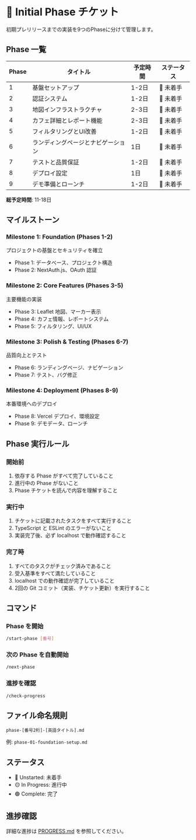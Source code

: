 # 🚀 Initial Phase チケット

初期プレリリースまでの実装を9つのPhaseに分けて管理します。

## Phase 一覧

| Phase | タイトル | 予定時間 | ステータス |
|-------|---------|---------|-----------|
| 1 | 基盤セットアップ | 1-2日 | 🔴 未着手 |
| 2 | 認証システム | 1-2日 | 🔴 未着手 |
| 3 | 地図インフラストラクチャ | 2-3日 | 🔴 未着手 |
| 4 | カフェ詳細とレポート機能 | 2-3日 | 🔴 未着手 |
| 5 | フィルタリングとUI改善 | 1-2日 | 🔴 未着手 |
| 6 | ランディングページとナビゲーション | 1日 | 🔴 未着手 |
| 7 | テストと品質保証 | 1-2日 | 🔴 未着手 |
| 8 | デプロイ設定 | 1日 | 🔴 未着手 |
| 9 | デモ準備とローンチ | 1-2日 | 🔴 未着手 |

**総予定時間**: 11-18日

## マイルストーン

### Milestone 1: Foundation (Phases 1-2)
プロジェクトの基盤とセキュリティを確立
- Phase 1: データベース、プロジェクト構造
- Phase 2: NextAuth.js、OAuth 認証

### Milestone 2: Core Features (Phases 3-5)
主要機能の実装
- Phase 3: Leaflet 地図、マーカー表示
- Phase 4: カフェ情報、レポートシステム
- Phase 5: フィルタリング、UI/UX

### Milestone 3: Polish & Testing (Phases 6-7)
品質向上とテスト
- Phase 6: ランディングページ、ナビゲーション
- Phase 7: テスト、バグ修正

### Milestone 4: Deployment (Phases 8-9)
本番環境へのデプロイ
- Phase 8: Vercel デプロイ、環境設定
- Phase 9: デモデータ、ローンチ

## Phase 実行ルール

### 開始前
1. 依存する Phase がすべて完了していること
2. 進行中の Phase がないこと
3. Phase チケットを読んで内容を理解すること

### 実行中
1. チケットに記載されたタスクをすべて実行すること
2. TypeScript と ESLint のエラーがないこと
3. 実装完了後、必ず localhost で動作確認すること

### 完了時
1. すべてのタスクがチェック済みであること
2. 受入基準をすべて満たしていること
3. localhost での動作確認が完了していること
4. 2回の Git コミット（実装、チケット更新）を実行すること

## コマンド

### Phase を開始
```bash
/start-phase [番号]
```

### 次の Phase を自動開始
```bash
/next-phase
```

### 進捗を確認
```bash
/check-progress
```

## ファイル命名規則
```
phase-[番号2桁]-[英語タイトル].md
```

例: `phase-01-foundation-setup.md`

## ステータス
- 🔴 Unstarted: 未着手
- 🟡 In Progress: 進行中
- 🟢 Complete: 完了

## 進捗確認
詳細な進捗は [PROGRESS.md](./PROGRESS.md) を参照してください。
